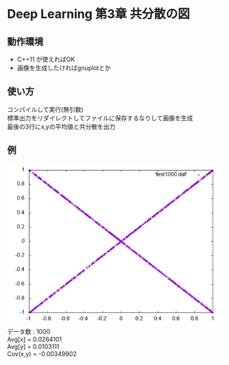# Deep Learning 第3章 共分散の図

## 動作環境
- C++11 が使えればOK
- 画像を生成したければgnuplotとか

## 使い方
コンパイルして実行(無引数)  
標準出力をリダイレクトしてファイルに保存するなりして画像を生成  
最後の3行にx,yの平均値と共分散を出力  

## 例
![](cov_test1000.png)  
データ数 : 1000  
Avg[x] = 0.0264101  
Avg[y] = 0.0103111  
Cov(x,y) = -0.00349902
